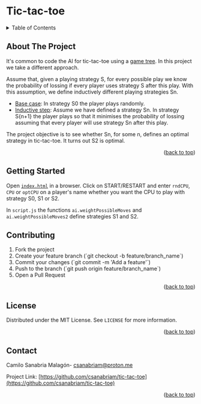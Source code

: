 # Tic-tac-toe
<!-- TABLE OF CONTENTS -->
<details>
  <summary>Table of Contents</summary>
  <ol>
    <li>
      <a href="#about-the-project">About The Project</a>
    </li>
    <li>
      <a href="#getting-started">Getting Started</a>
    </li>
    <li><a href="#contributing">Contributing</a></li>
    <li><a href="#license">License</a></li>
    <li><a href="#contact">Contact</a></li>
  </ol>
</details>

<!-- ABOUT THE PROJECT -->
## About The Project

It's common to code the AI for tic-tac-toe using a <a href="https://en.wikipedia.org/wiki/Game_tree">game tree</a>. In this project we take a different approach.

Assume that, given a playing strategy S, for every possible play we know the probability of lossing if every player uses strategy S after this play. With this assumption, we define inductively different playing strategies Sn.

<ul>
  <li><u>Base case</u>: In strategy S0 the player plays randomly.</li> 
  <li><u>Inductive step</u>: Assume we have defined a strategy Sn. In strategy S{n+1} the player plays so that it minimises the probability of lossing assuming that every player will use strategy Sn after this play.</li>
</ul>

The project objective is to see whether Sn, for some n, defines an optimal strategy in tic-tac-toe. It turns out S2 is optimal.
<p align="right">(<a href="#readme-top">back to top</a>)</p>

<!-- GETTING STARTED -->

## Getting Started

 Open <a href="https://csanabriam.github.io/tic-tac-toe/">`index.html`</a> in a browser. Click on START/RESTART and enter `rndCPU`, `CPU` or `optCPU` on a player's name whether you want the CPU to play with strategy S0, S1 or S2.
 
 In `script.js` the functions `ai.weightPossibleMoves` and `ai.weightPossibleMoves2` define strategies S1 and S2.


<!-- CONTRIBUTING -->
## Contributing

<ol>
  <li>Fork the project</li>
  <li>Create your feature branch (`git checkout -b feature/branch_name`)</li>
  <li>Commit your changes (`git commit -m 'Add a feature'`)</li>
  <li>Push to the branch (`git push origin feature/branch_name`)</li>
  <li>Open a Pull Request</li>
</ol>
  
<p align="right">(<a href="#readme-top">back to top</a>)</p>



<!-- LICENSE -->
## License

Distributed under the MIT License. See `LICENSE` for more information.

<p align="right">(<a href="#readme-top">back to top</a>)</p>

<!-- CONTACT -->
## Contact

Camilo Sanabria Malagón- csanabriam@proton.me

Project Link: [https://github.com/csanabriam/tic-tac-toe](https://github.com/csanabriam/tic-tac-toe)

<p align="right">(<a href="#readme-top">back to top</a>)</p>